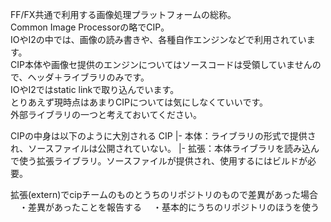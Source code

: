 FF/FX共通で利用する画像処理プラットフォームの総称。  
Common Image Processorの略でCIP。  
IOやI2の中では、画像の読み書きや、各種自作エンジンなどで利用されています。  
CIP本体や画像セ提供のエンジンについてはソースコードは受領していませんので、ヘッダ＋ライブラリのみです。  
IOやI2ではstatic linkで取り込んでいます。  
とりあえず現時点はあまりCIPについては気にしなくていいです。  
外部ライブラリの一つと考えておいてください。 

CIPの中身は以下のように大別される
CIP
 |- 本体：ライブラリの形式で提供され、ソースファイルは公開されていない。
 |- 拡張：本体ライブラリを読み込んで使う拡張ライブラリ。ソースファイルが提供され、使用するにはビルドが必要。


拡張(extern)でcipチームのものとうちのリポジトリのもので差異があった場合
　・差異があったことを報告する
　・基本的にうちのリポジトリのほうを使う

